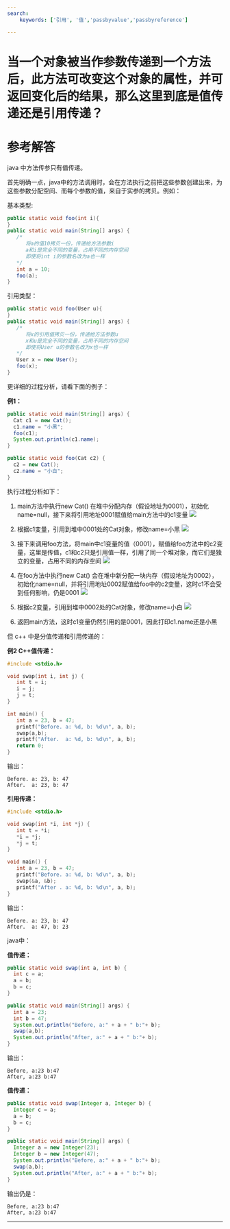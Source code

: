 ```yaml
---
search:
    keywords: ['引用', '值','passbyvalue','passbyreference']

---
```


# 当一个对象被当作参数传递到一个方法后，此方法可改变这个对象的属性，并可返回变化后的结果，那么这里到底是值传递还是引用传递？

# 参考解答

java 中方法传参只有值传递。

首先明确一点，java中的方法调用时，会在方法执行之前把这些参数创建出来，为这些参数分配空间、而每个参数的值，来自于实参的拷贝。例如：

基本类型:
```java
public static void foo(int i){
}
public static void main(String[] args) {
   /* 
      将a的值10拷贝一份，传递给方法参数i
      a和i是完全不同的变量，占用不同的内存空间 
      即使将int i的参数名改为a也一样
   */
   int a = 10;
   foo(a);
}
```

引用类型：
```java
public static void foo(User u){
}
public static void main(String[] args) {
   /* 
      将x的引用值拷贝一份，传递给方法参数u
      x和u是完全不同的变量，占用不同的内存空间
      即使将User u的参数名改为x也一样 
   */
   User x = new User();
   foo(x);
}
```


更详细的过程分析，请看下面的例子：

**例1：**

```java
public static void main(String[] args) {
  Cat c1 = new Cat();
  c1.name = "小黑";
  foo(c1);
  System.out.println(c1.name);
}

public static void foo(Cat c2) {
  c2 = new Cat();
  c2.name = "小白";
}
```


执行过程分析如下：

1. main方法中执行new Cat() 在堆中分配内存（假设地址为0001），初始化name=null，接下来将引用地址0001赋值给main方法中的c1变量
![](/assets/passbyvalue4.png)

2. 根据c1变量，引用到堆中0001处的Cat对象，修改name=小黑
![](/assets/passbyvalue3.png)

3. 接下来调用foo方法，将main中c1变量的值（0001），赋值给foo方法中的c2变量，这里是传值，c1和c2只是引用值一样，引用了同一个堆对象，而它们是独立的变量，占用不同的内存空间
![](/assets/passbyvalue2.png)

4. 在foo方法中执行new Cat() 会在堆中新分配一块内存（假设地址为0002），初始化name=null，并将引用地址0002赋值给foo中的c2变量，这时c1不会受到任何影响，仍是0001
![](/assets/passbyvalue1.png)

5. 根据c2变量，引用到堆中0002处的Cat对象，修改name=小白
![](/assets/passbyvalue0.png)

6. 返回main方法，这时c1变量仍然引用的是0001，因此打印c1.name还是小黑


但 c++ 中是分值传递和引用传递的：

**例2 C++值传递：**
```c
#include <stdio.h>

void swap(int i, int j) {
   int t = i;
   i = j;
   j = t;
}

int main() {
   int a = 23, b = 47;
   printf("Before. a: %d, b: %d\n", a, b);
   swap(a,b);
   printf("After.  a: %d, b: %d\n", a, b);
   return 0;
}
```
输出：
```
Before. a: 23, b: 47
After.  a: 23, b: 47
```

**引用传递：**
```c
#include <stdio.h>

void swap(int *i, int *j) {
   int t = *i;
   *i = *j;
   *j = t;
}

void main() {
   int a = 23, b = 47;
   printf("Before. a: %d, b: %d\n", a, b);
   swap(&a, &b);
   printf("After . a: %d, b: %d\n", a, b);
}
```
输出：
```
Before. a: 23, b: 47
After.  a: 47, b: 23
```

java中：

**值传递：**

```java
public static void swap(int a, int b) {
  int c = a;
  a = b;
  b = c;
}

public static void main(String[] args) {
  int a = 23;
  int b = 47;
  System.out.println("Before, a:" + a + " b:"+ b);
  swap(a,b);
  System.out.println("After, a:" + a + " b:"+ b);
}
```
输出：
```
Before, a:23 b:47
After, a:23 b:47
```

**值传递：**

```java
public static void swap(Integer a, Integer b) {
  Integer c = a;
  a = b;
  b = c;
}

public static void main(String[] args) {
  Integer a = new Integer(23);
  Integer b = new Integer(47);
  System.out.println("Before, a:" + a + " b:"+ b);
  swap(a,b);
  System.out.println("After, a:" + a + " b:"+ b);
}
```
输出仍是：
```
Before, a:23 b:47
After, a:23 b:47
```



---

